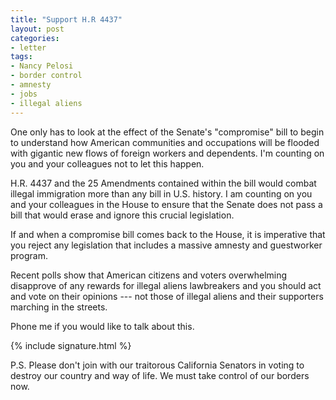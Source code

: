 ```yaml
---
title: "Support H.R 4437"
layout: post
categories:
- letter
tags:
- Nancy Pelosi
- border control
- amnesty
- jobs
- illegal aliens
---
```


One only has to look at the effect of the Senate's "compromise" bill to begin to understand how American communities and occupations will be flooded with gigantic new flows of foreign workers and dependents. I'm counting on you and your colleagues not to let this happen.

H.R. 4437 and the 25 Amendments contained within the bill would combat illegal immigration more than any bill in U.S. history. I am counting on you and your colleagues in the House to ensure that the Senate does not pass a bill that would erase and ignore this crucial legislation. 

If and when a compromise bill comes back to the House, it is imperative that you reject any legislation that includes a massive amnesty and guestworker program. 

Recent polls show that American citizens and voters overwhelming disapprove of any rewards for illegal aliens lawbreakers and you should act and vote on their opinions --- not those of illegal aliens and their supporters marching in the streets.

Phone me if you would like to talk about this.

{% include signature.html %}

P.S. Please don't join with our traitorous California Senators in voting to destroy our country and way of life. We must take control of our borders now.
